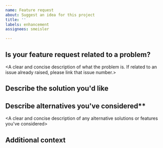 ```yaml
---
name: Feature request
about: Suggest an idea for this project
title: ''
labels: enhancement
assignees: smeisler

---
```


## Is your feature request related to a problem?
<A clear and concise description of what the problem is. If related to an issue already raised, please link that issue number.>

## Describe the solution you'd like
<A clear and concise description of what you want to happen.>

## Describe alternatives you've considered**
<A clear and concise description of any alternative solutions or features you've considered>

## Additional context
<Add any other context or screenshots about the feature request here.>
